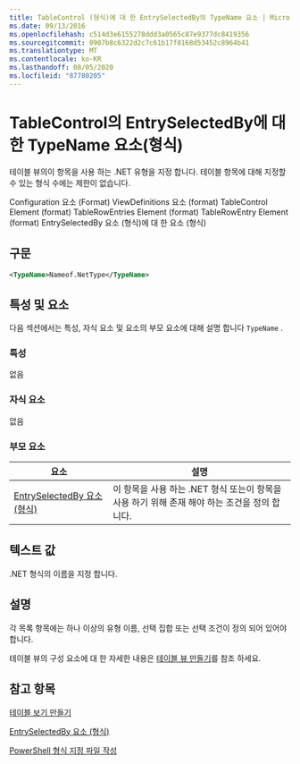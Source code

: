 ```yaml
---
title: TableControl (형식)에 대 한 EntrySelectedBy의 TypeName 요소 | Microsoft Docs
ms.date: 09/13/2016
ms.openlocfilehash: c514d3e6155278ddd3a0565c87e9377dc8419356
ms.sourcegitcommit: 0907b8c6322d2c7c61b17f8168d53452c8964b41
ms.translationtype: MT
ms.contentlocale: ko-KR
ms.lasthandoff: 08/05/2020
ms.locfileid: "87780205"
---
```

# <a name="typename-element-for-entryselectedby-for-tablecontrol-format"></a>TableControl의 EntrySelectedBy에 대한 TypeName 요소(형식)

테이블 뷰의이 항목을 사용 하는 .NET 유형을 지정 합니다. 테이블 항목에 대해 지정할 수 있는 형식 수에는 제한이 없습니다.

Configuration 요소 (Format) ViewDefinitions 요소 (format) TableControl Element (format) TableRowEntries Element (format) TableRowEntry Element (format) EntrySelectedBy 요소 (형식)에 대 한 요소 (형식)

## <a name="syntax"></a>구문

```xml
<TypeName>Nameof.NetType</TypeName>
```

## <a name="attributes-and-elements"></a>특성 및 요소

다음 섹션에서는 특성, 자식 요소 및 요소의 부모 요소에 대해 설명 합니다 `TypeName` .

### <a name="attributes"></a>특성

없음

### <a name="child-elements"></a>자식 요소

없음

### <a name="parent-elements"></a>부모 요소

|요소|설명|
|-------------|-----------------|
|[EntrySelectedBy 요소 (형식)](./entryselectedby-element-for-tablerowentry-for-tablecontrol-format.md)|이 항목을 사용 하는 .NET 형식 또는이 항목을 사용 하기 위해 존재 해야 하는 조건을 정의 합니다.|

## <a name="text-value"></a>텍스트 값

.NET 형식의 이름을 지정 합니다.

## <a name="remarks"></a>설명

각 목록 항목에는 하나 이상의 유형 이름, 선택 집합 또는 선택 조건이 정의 되어 있어야 합니다.

테이블 뷰의 구성 요소에 대 한 자세한 내용은 [테이블 뷰 만들기](./creating-a-table-view.md)를 참조 하세요.

## <a name="see-also"></a>참고 항목

[테이블 보기 만들기](./creating-a-table-view.md)

[EntrySelectedBy 요소 (형식)](./entryselectedby-element-for-tablerowentry-for-tablecontrol-format.md)

[PowerShell 형식 지정 파일 작성](./writing-a-powershell-formatting-file.md)
